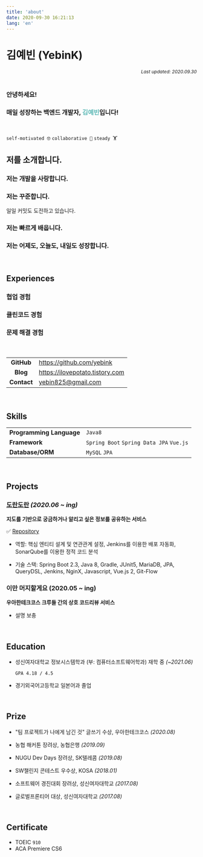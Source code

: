 ```yaml
---
title: 'about'
date: 2020-09-30 16:21:13
lang: 'en'
---
```




# 김예빈 (YebinK)

<div align="right" style="font-size:12px; font-style: italic;">Last updated: 2020.09.30</div>

<br/>

### 안녕하세요!

### 매일 성장하는 백엔드 개발자, <span style="color:#5BB8B5">김예빈</span><span>입니다!

<br/>

 `self-motivated 🤓` `collaborative 👣` `steady 🏋️`



## 저를 소개합니다.

### 저는 개발을 사랑합니다.





### 저는 꾸준합니다.

일일 커밋도 도전하고 있습니다.



### 저는 빠르게 배웁니다.



### 저는 어제도, 오늘도, 내일도 성장합니다.



<br/>



## Experiences

### 협업 경험



### 클린코드 경험



### 문제 해결 경험



### 



<br/>

|             |                                          |
| :---------: | ---------------------------------------- |
| **GitHub**  | https://github.com/yebink                |
|  **Blog**   | <https://ilovepotato.tistory.com>        |
| **Contact** | [yebin825@gmail.com](yebin825@gmail.com) |



<br/>

## Skills

|                          |                                          |
| ------------------------ | ---------------------------------------- |
| **Programming Language** | `Java8`                                  |
| **Framework**            | `Spring Boot` `Spring Data JPA` `Vue.js` |
| **Database/ORM**         | `MySQL` `JPA`                            |



<br/>


## Projects

### [도란도란](https://dorandoran.io) *(2020.06 ~ ing)*

**지도를 기반으로 궁금하거나 알리고 싶은 정보를 공유하는 서비스**

:white_check_mark: [Repository](https://github.com/woowacourse-teams/2020-doran-doran/issues)

- 역할: 핵심 엔티티 설계 및 연관관계 설정, Jenkins를 이용한 배포 자동화, SonarQube를 이용한 정적 코드 분석

- 기술 스택: Spring Boot 2.3, Java 8, Gradle, JUnit5, MariaDB, JPA, QueryDSL, Jenkins, NginX, Javascript, Vue.js 2, Git-Flow



### 이만 머지할게요 (2020.05 ~ ing)

**우아한테크코스 크루들 간의 상호 코드리뷰 서비스**

- 설명 보충



<br/>

## Education
- 성신여자대학교 정보시스템학과 (부: 컴퓨터소프트웨어학과) 재학 중 *(~2021.06)*

   `GPA 4.18 / 4.5`

- 경기외국어고등학교 일본어과 졸업



<br/>

## Prize

- "팀 프로젝트가 나에게 남긴 것" 글쓰기 수상, 우아한테크코스 *(2020.08)*
- 농협 해커톤 장려상, 농협은행 *(2019.09)*

- NUGU Dev Days 장려상, SK텔레콤 *(2019.08)*
- SW챌린지 콘테스트 우수상, KOSA *(2018.01)*

- 소프트웨어 경진대회 장려상, 성신여자대학교 *(2017.08)*
- 글로벌프론티어 대상, 성신여자대학교 *(2017.08)*

<br/>

## Certificate
- TOEIC  `910`
- ACA Premiere CS6



<br/>